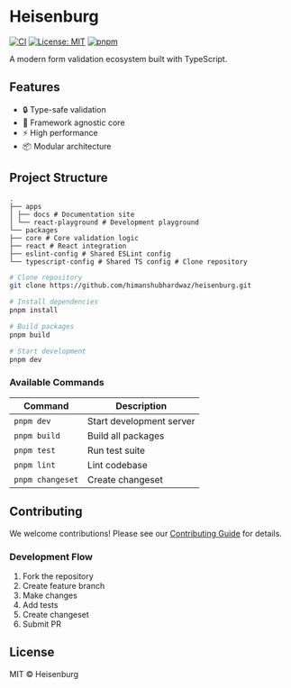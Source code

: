 # Heisenburg

[![CI](https://github.com/himanshubhardwaz/heisenburg/actions/workflows/publish.yml/badge.svg)](https://github.com/himanshubhardwaz/heisenburg/actions/workflows/publish.yml)
[![License: MIT](https://img.shields.io/badge/License-MIT-yellow.svg)](https://opensource.org/licenses/MIT)
[![pnpm](https://img.shields.io/badge/maintained%20with-pnpm-cc00ff.svg)](https://pnpm.io/)

A modern form validation ecosystem built with TypeScript.

## Features

- 🔒 Type-safe validation
- 🎯 Framework agnostic core
- ⚡️ High performance
- 📦 Modular architecture

## Project Structure

```
.
├── apps
│ ├── docs # Documentation site
│ └── react-playground # Development playground
└── packages
├── core # Core validation logic
├── react # React integration
├── eslint-config # Shared ESLint config
└── typescript-config # Shared TS config # Clone repository
```

```sh
# Clone repository
git clone https://github.com/himanshubhardwaz/heisenburg.git

# Install dependencies
pnpm install

# Build packages
pnpm build

# Start development
pnpm dev
```

### Available Commands

| Command          | Description              |
| ---------------- | ------------------------ |
| `pnpm dev`       | Start development server |
| `pnpm build`     | Build all packages       |
| `pnpm test`      | Run test suite           |
| `pnpm lint`      | Lint codebase            |
| `pnpm changeset` | Create changeset         |

<!-- ## Documentation

Visit our [documentation site] to learn more about (TODO):

- Getting started
- Core concepts
- API reference
- Examples -->

## Contributing

We welcome contributions! Please see our [Contributing Guide](CONTRIBUTING.md) for details.

### Development Flow

1. Fork the repository
2. Create feature branch
3. Make changes
4. Add tests
5. Create changeset
6. Submit PR

## License

MIT © Heisenburg
